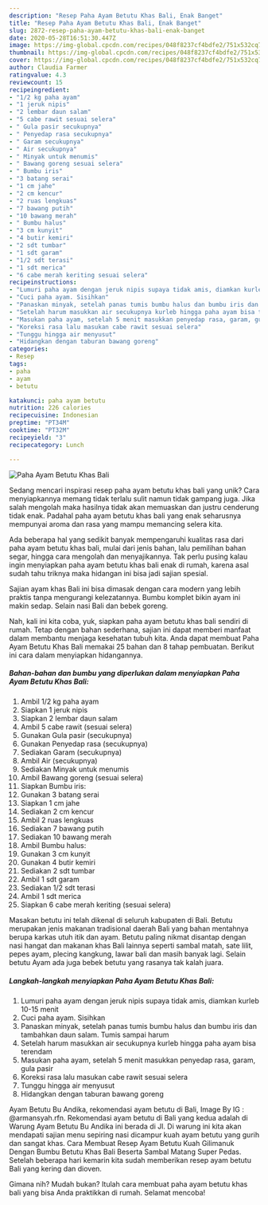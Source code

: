 ```yaml
---
description: "Resep Paha Ayam Betutu Khas Bali, Enak Banget"
title: "Resep Paha Ayam Betutu Khas Bali, Enak Banget"
slug: 2872-resep-paha-ayam-betutu-khas-bali-enak-banget
date: 2020-05-28T16:51:30.447Z
image: https://img-global.cpcdn.com/recipes/048f8237cf4bdfe2/751x532cq70/paha-ayam-betutu-khas-bali-foto-resep-utama.jpg
thumbnail: https://img-global.cpcdn.com/recipes/048f8237cf4bdfe2/751x532cq70/paha-ayam-betutu-khas-bali-foto-resep-utama.jpg
cover: https://img-global.cpcdn.com/recipes/048f8237cf4bdfe2/751x532cq70/paha-ayam-betutu-khas-bali-foto-resep-utama.jpg
author: Claudia Farmer
ratingvalue: 4.3
reviewcount: 15
recipeingredient:
- "1/2 kg paha ayam"
- "1 jeruk nipis"
- "2 lembar daun salam"
- "5 cabe rawit sesuai selera"
- " Gula pasir secukupnya"
- " Penyedap rasa secukupnya"
- " Garam secukupnya"
- " Air secukupnya"
- " Minyak untuk menumis"
- " Bawang goreng sesuai selera"
- " Bumbu iris"
- "3 batang serai"
- "1 cm jahe"
- "2 cm kencur"
- "2 ruas lengkuas"
- "7 bawang putih"
- "10 bawang merah"
- " Bumbu halus"
- "3 cm kunyit"
- "4 butir kemiri"
- "2 sdt tumbar"
- "1 sdt garam"
- "1/2 sdt terasi"
- "1 sdt merica"
- "6 cabe merah keriting sesuai selera"
recipeinstructions:
- "Lumuri paha ayam dengan jeruk nipis supaya tidak amis, diamkan kurleb 10-15 menit"
- "Cuci paha ayam. Sisihkan"
- "Panaskan minyak, setelah panas tumis bumbu halus dan bumbu iris dan tambahkan daun salam. Tumis sampai harum"
- "Setelah harum masukkan air secukupnya kurleb hingga paha ayam bisa terendam"
- "Masukan paha ayam, setelah 5 menit masukkan penyedap rasa, garam, gula pasir"
- "Koreksi rasa lalu masukan cabe rawit sesuai selera"
- "Tunggu hingga air menyusut"
- "Hidangkan dengan taburan bawang goreng"
categories:
- Resep
tags:
- paha
- ayam
- betutu

katakunci: paha ayam betutu 
nutrition: 226 calories
recipecuisine: Indonesian
preptime: "PT34M"
cooktime: "PT32M"
recipeyield: "3"
recipecategory: Lunch

---
```



![Paha Ayam Betutu Khas Bali](https://img-global.cpcdn.com/recipes/048f8237cf4bdfe2/751x532cq70/paha-ayam-betutu-khas-bali-foto-resep-utama.jpg)

Sedang mencari inspirasi resep paha ayam betutu khas bali yang unik? Cara menyiapkannya memang tidak terlalu sulit namun tidak gampang juga. Jika salah mengolah maka hasilnya tidak akan memuaskan dan justru cenderung tidak enak. Padahal paha ayam betutu khas bali yang enak seharusnya mempunyai aroma dan rasa yang mampu memancing selera kita.

Ada beberapa hal yang sedikit banyak mempengaruhi kualitas rasa dari paha ayam betutu khas bali, mulai dari jenis bahan, lalu pemilihan bahan segar, hingga cara mengolah dan menyajikannya. Tak perlu pusing kalau ingin menyiapkan paha ayam betutu khas bali enak di rumah, karena asal sudah tahu triknya maka hidangan ini bisa jadi sajian spesial.

Sajian ayam khas Bali ini bisa dimasak dengan cara modern yang lebih praktis tanpa mengurangi kelezatannya. Bumbu komplet bikin ayam ini makin sedap. Selain nasi Bali dan bebek goreng.


Nah, kali ini kita coba, yuk, siapkan paha ayam betutu khas bali sendiri di rumah. Tetap dengan bahan sederhana, sajian ini dapat memberi manfaat dalam membantu menjaga kesehatan tubuh kita. Anda dapat membuat Paha Ayam Betutu Khas Bali memakai 25 bahan dan 8 tahap pembuatan. Berikut ini cara dalam menyiapkan hidangannya.

<!--inarticleads1-->

##### Bahan-bahan dan bumbu yang diperlukan dalam menyiapkan Paha Ayam Betutu Khas Bali:

1. Ambil 1/2 kg paha ayam
1. Siapkan 1 jeruk nipis
1. Siapkan 2 lembar daun salam
1. Ambil 5 cabe rawit (sesuai selera)
1. Gunakan  Gula pasir (secukupnya)
1. Gunakan  Penyedap rasa (secukupnya)
1. Sediakan  Garam (secukupnya)
1. Ambil  Air (secukupnya)
1. Sediakan  Minyak untuk menumis
1. Ambil  Bawang goreng (sesuai selera)
1. Siapkan  Bumbu iris:
1. Gunakan 3 batang serai
1. Siapkan 1 cm jahe
1. Sediakan 2 cm kencur
1. Ambil 2 ruas lengkuas
1. Sediakan 7 bawang putih
1. Sediakan 10 bawang merah
1. Ambil  Bumbu halus:
1. Gunakan 3 cm kunyit
1. Gunakan 4 butir kemiri
1. Sediakan 2 sdt tumbar
1. Ambil 1 sdt garam
1. Sediakan 1/2 sdt terasi
1. Ambil 1 sdt merica
1. Siapkan 6 cabe merah keriting (sesuai selera)


Masakan betutu ini telah dikenal di seluruh kabupaten di Bali. Betutu merupakan jenis makanan tradisional daerah Bali yang bahan mentahnya berupa karkas utuh itik dan ayam. Betutu paling nikmat disantap dengan nasi hangat dan makanan khas Bali lainnya seperti sambal matah, sate lilit, pepes ayam, plecing kangkung, lawar bali dan masih banyak lagi. Selain betutu Ayam ada juga bebek betutu yang rasanya tak kalah juara. 

<!--inarticleads2-->

##### Langkah-langkah menyiapkan Paha Ayam Betutu Khas Bali:

1. Lumuri paha ayam dengan jeruk nipis supaya tidak amis, diamkan kurleb 10-15 menit
1. Cuci paha ayam. Sisihkan
1. Panaskan minyak, setelah panas tumis bumbu halus dan bumbu iris dan tambahkan daun salam. Tumis sampai harum
1. Setelah harum masukkan air secukupnya kurleb hingga paha ayam bisa terendam
1. Masukan paha ayam, setelah 5 menit masukkan penyedap rasa, garam, gula pasir
1. Koreksi rasa lalu masukan cabe rawit sesuai selera
1. Tunggu hingga air menyusut
1. Hidangkan dengan taburan bawang goreng


Ayam Betutu Bu Andika, rekomendasi ayam betutu di Bali, Image By IG : @armansyah.rfn. Rekomendasi ayam betutu di Bali yang kedua adalah di Warung Ayam Betutu Bu Andika ini berada di Jl. Di warung ini kita akan mendapati sajian menu sepiring nasi dicampur kuah ayam betutu yang gurih dan sangat khas. Cara Membuat Resep Ayam Betutu Kuah Gilimanuk Dengan Bumbu Betutu Khas Bali Beserta Sambal Matang Super Pedas. Setelah beberapa hari kemarin kita sudah memberikan resep ayam betutu Bali yang kering dan dioven. 

Gimana nih? Mudah bukan? Itulah cara membuat paha ayam betutu khas bali yang bisa Anda praktikkan di rumah. Selamat mencoba!
